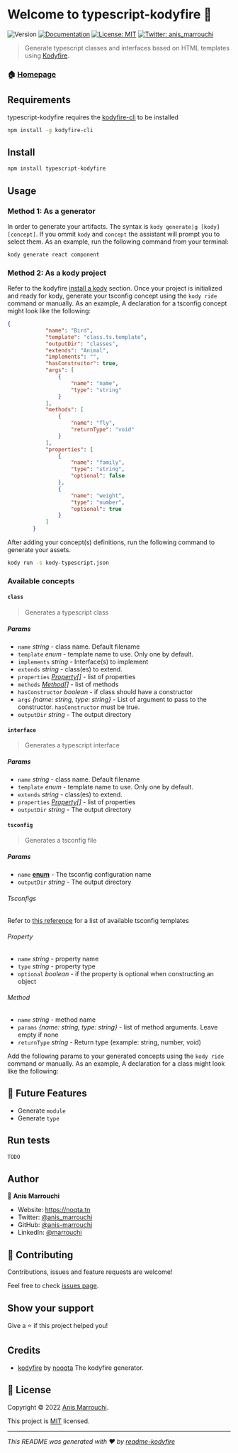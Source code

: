 # Welcome to typescript-kodyfire 👋
![Version](https://img.shields.io/badge/version-0.0.5-blue.svg?cacheSeconds=2592000)
[![Documentation](https://img.shields.io/badge/documentation-yes-brightgreen.svg)](https://github.com/nooqta/kodyfire#install-a-kody)
[![License: MIT](https://img.shields.io/badge/License-MIT-yellow.svg)](https://github.com/nooqta/kodyfire/blob/main/LICENSE)
[![Twitter: anis\_marrouchi](https://img.shields.io/twitter/follow/anis\_marrouchi.svg?style=social)](https://twitter.com/anis\_marrouchi)

> Generate typescript classes and interfaces based on HTML templates using [Kodyfire](https://github.com/nooqta/kodyfire).

### 🏠 [Homepage](https://github.com/nooqta/kodyfire)

## Requirements

typescript-kodyfire requires the [kodyfire-cli](https://github.com/nooqta/kodyfire) to be installed

```sh
npm install -g kodyfire-cli
```
## Install

```sh
npm install typescript-kodyfire
```

## Usage

### Method 1: As a generator
In order to generate your artifacts. The syntax is `kody generate|g [kody] [concept]`. If you ommit `kody` and `concept` the assistant will prompt you to select them. As an example, run the following command from your terminal:
```sh
kody generate react component
```
### Method 2: As a kody project
Refer to the kodyfire [install a kody](https://github.com/nooqta/kodyfire#install-a-kody) section.
Once your project is initialized and ready for kody,
generate your tsconfig concept using the `kody ride` command or manually. As an example, A declaration for a tsconfig concept might look like the following: 
```json
{
			"name": "Bird",
			"template": "class.ts.template",
			"outputDir": "classes",
			"extends": "Animal",
			"implements": "",
			"hasConstructor": true,
			"args": [
				{
					"name": "name",
					"type": "string"
				}
			],
			"methods": [
				{
					"name": "fly",
					"returnType": "void"
				}
			],
			"properties": [
				{
					"name": "family",
					"type": "string",
					"optional": false
				},
				{
					"name": "weight",
					"type": "number",
					"optional": true
				}
			]
		}
```

After adding your concept(s) definitions, run the following command to generate your assets.

```sh
kody run -s kody-typescript.json
```
### Available concepts 

#### `class` 

> Generates a typescript class

##### Params

- `name` _string_ - class name. Default filename
- `template` _enum_ - template name to use. Only one by default.
- `implements` _string_ - Interface(s) to implement
- `extends` _string_ - class(es) to extend.
- `properties` [_Property[]_](#property) - list of properties
- `methods` [_Method[]_](#method) - list of methods
- `hasConstructor` _boolean_ - if class should have a constructor
- `args` _{name: string, type: string}_ - List of argument to pass to the constructor. `hasConstructor` must be true.
- `outputDir` _string_ - The output directory

#### `interface` 

> Generates a typescript interface

##### Params

- `name` _string_ - class name. Default filename
- `template` _enum_ - template name to use. Only one by default.
- `extends` _string_ - class(es) to extend.
- `properties` [_Property[]_](#property) - list of properties
- `outputDir` _string_ - The output directory

#### `tsconfig` 

> Generates a tsconfig file
##### Params

- `name` [__enum__](#Tsconfigs) - The tsconfig  configuration name
- `outputDir` _string_ - The output directory


###### Tsconfigs
Refer to [this reference](https://github.com/tsconfig/bases/tree/main/bases) for a list of available tsconfig templates
###### Property
- `name` _string_ - property name
- `type` _string_ - property type
- `optional` _boolean_ - if the property is optional when constructing an object


###### Method
- `name` _string_ - method name
- `params` _{name: string, type: string}_ - list of method arguments. Leave empty if none
- `returnType` _string_ - Return type (example: string, number, void)
  

Add the following params to your generated concepts using the `kody ride` command or manually. As an example, A declaration for a class might look like the following:
## 📅 Future Features
- Generate `module`
- Generate `type`

## Run tests

```sh
TODO
```

## Author

👤 **Anis Marrouchi**

* Website: https://noqta.tn
* Twitter: [@anis\_marrouchi](https://twitter.com/anis\_marrouchi)
* GitHub: [@anis-marrouchi](https://github.com/anis-marrouchi)
* LinkedIn: [@marrouchi](https://linkedin.com/in/marrouchi)

## 🤝 Contributing

Contributions, issues and feature requests are welcome!

Feel free to check [issues page](https://github.com/anis-marrouchi/typescript-kodyfire/issues). 

## Show your support

Give a ⭐️ if this project helped you!

## Credits

- [kodyfire](https://github.com/nooqta/kodyfire) by [nooqta](https://github.com/nooqta) The kodyfire generator.

## 📝 License

Copyright © 2022 [Anis Marrouchi](https://github.com/anis-marrouchi).

This project is [MIT](https://github.com/nooqta/kodyfire/blob/main/LICENSE) licensed.

***
_This README was generated with ❤️ by [readme-kodyfire](https://github.com/nooqta/readme-kodyfire)_
